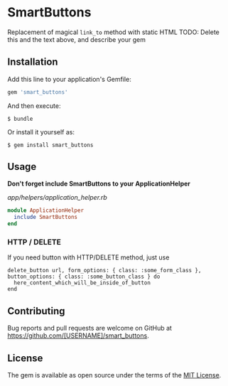 # SmartButtons

Replacement of magical `link_to` method with static HTML
TODO: Delete this and the text above, and describe your gem

## Installation

Add this line to your application's Gemfile:

```ruby
gem 'smart_buttons'
```

And then execute:

    $ bundle

Or install it yourself as:

    $ gem install smart_buttons

## Usage

**Don't forget include SmartButtons to your ApplicationHelper**

*app/helpers/application_helper.rb*
```ruby
module ApplicationHelper
  include SmartButtons
end
```

### HTTP / DELETE

If you need button with HTTP/DELETE method, just use

```
delete_button url, form_options: { class: :some_form_class }, button_options: { class: :some_button_class } do
  here_content_which_will_be_inside_of_button
end
```

## Contributing

Bug reports and pull requests are welcome on GitHub at https://github.com/[USERNAME]/smart_buttons.

## License

The gem is available as open source under the terms of the [MIT License](https://opensource.org/licenses/MIT).
